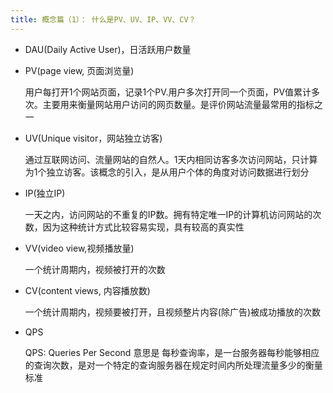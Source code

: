 ```yaml
---
title: 概念篇（1）： 什么是PV、UV、IP、VV、CV？
---
```


- DAU(Daily Active User)，日活跃用户数量

- PV(page view, 页面浏览量)

    用户每打开1个网站页面，记录1个PV.用户多次打开同一个页面，PV值累计多次。主要用来衡量网站用户访问的网页数量。是评价网站流量最常用的指标之一

- UV(Unique visitor，网站独立访客)

    通过互联网访问、流量网站的自然人。1天内相同访客多次访问网站，只计算为1个独立访客。该概念的引入，是从用户个体的角度对访问数据进行划分

- IP(独立IP)

    一天之内，访问网站的不重复的IP数。拥有特定唯一IP的计算机访问网站的次数，因为这种统计方式比较容易实现，具有较高的真实性

- VV(video view,视频播放量)

    一个统计周期内，视频被打开的次数

- CV(content views, 内容播放数)

    一个统计周期内，视频要被打开，且视频整片内容(除广告)被成功播放的次数

- QPS

    QPS: Queries Per Second 意思是 每秒查询率，是一台服务器每秒能够相应的查询次数，是对一个特定的查询服务器在规定时间内所处理流量多少的衡量标准
    